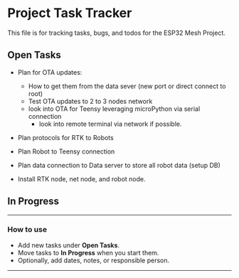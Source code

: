 # Project Task Tracker

This file is for tracking tasks, bugs, and todos for the ESP32 Mesh Project.

## Open Tasks
- Plan for OTA updates:
    - How to get them from the data sever (new port or direct connect to root)
    - Test OTA updates to 2 to 3 nodes network
    - look into OTA for Teensy leveraging microPython via serial connection
        - look into remote terminal via network if possible.

- Plan protocols for RTK to Robots
- Plan Robot to Teensy connection
- Plan data connection to Data server to store all robot data (setup DB)
- Install RTK node, net node, and robot node.


## In Progress


---

### How to use
- Add new tasks under **Open Tasks**.
- Move tasks to **In Progress** when you start them.
- Optionally, add dates, notes, or responsible person.

---
